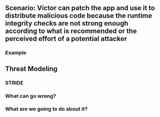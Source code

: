## Scenario: Victor can patch the app and use it to distribute malicious code because the runtime integrity checks are not strong enough according to what is recommended or the perceived effort of a potential attacker

### Example

## Threat Modeling

### STRIDE

### What can go wrong?

### What are we going to do about it?